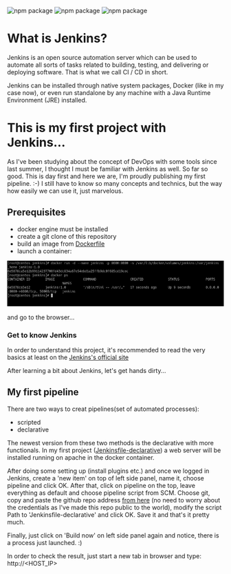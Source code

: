 ![npm package](https://img.shields.io/badge/jenkins-2.299-red.svg)
![npm package](https://img.shields.io/badge/docker-19.03.8-blue.svg)
![npm package](https://img.shields.io/badge/github-1.8.3.1-orange.svg)

<h1>What is Jenkins?</h1>

Jenkins is an open source automation server which can be used to automate all sorts of tasks related to building, testing, and delivering
or deploying software. That is what we call CI / CD in short.

Jenkins can be installed through native system packages, Docker (like in my case now), or even run standalone by any machine with a Java
Runtime Environment (JRE) installed.

<h1>This is my first project with Jenkins...</h1>

As I've been studying about the concept of DevOps with some tools since last summer, I thought I must be familiar with Jenkins as well. 
So far so good. This is day first and here we are, I'm proudly publishing my first pipeline. :-)
I still have to know so many concepts and technics, but the way how easily we can use it, just marvelous.

<h2>Prerequisites</h2>

- docker engine must be installed
- create a git clone of this repository
- build an image from [Dockerfile](../master/Dockerfile)
- launch a container: 

![Image of mysql](https://github.com/SandorJokai/Jenkins/blob/master/jenkins.png)

and go to the browser...

<h3>Get to know Jenkins</h3>

In order to understand this project, it's recommended to read the very basics at least on the 
<a href="https://www.jenkins.io/doc" target="_blank">Jenkins's official site</a>

After learning a bit about Jenkins, let's get hands dirty...

<h2>My first pipeline</h2>

There are two ways to creat pipelines(set of automated processes):

- scripted
- declarative

The newest version from these two methods is the declarative with more functionals. 
In my first project ([Jenkinsfile-declarative](../master/Jenkinsfile-declarative)) a web server will be installed running on apache in
the docker container.

After doing some setting up (install plugins etc.) and once we logged in Jenkins, create a 'new item' on top of left side panel, name it,
choose pipeline and click OK.
After that, click on pipeline on the top, leave everything as default and choose pipeline script from SCM. Choose git, copy and paste the 
github repo address [from here](https://github.com/SandorJokai/Jenkins) (no need to worry about the credentials as I've made this repo public to the world),
modify the script Path to 'Jenkinsfile-declarative' and click OK. Save it and that's it pretty much. 

Finally, just click on 'Build now' on left side panel again and notice, there is a process just launched. :)

In order to check the result, just start a new tab in browser and type: http://<HOST_IP>
